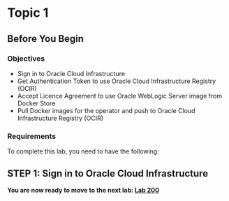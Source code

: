 # Topic 1

## Before You Begin
### Objectives
- Sign in to Oracle Cloud Infrastructure
- Get Authentication Token to use Oracle Cloud Infrastructure Registry (OCIR)
- Accept Licence Agreement to use Oracle WebLogic Server image from Docker Store
- Pull Docker images for the operator and push to Oracle Cloud Infrastructure Registry (OCIR)

### Requirements
To complete this lab, you need to have the following:


## **STEP 1**: Sign in to Oracle Cloud Infrastructure



**You are now ready to move to the next lab: [Lab 200](LabGuide200.md)**